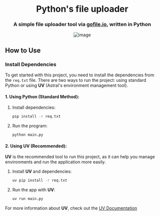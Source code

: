 
<div align="center">
<h1>Python's file uploader</h1>
<h3>A simple file uploader tool via <a href="https://gofile.io">gofile.io</a>, written in Python</h3>

![image](https://github.com/user-attachments/assets/524b152d-a1ce-4188-a0bf-7cbea77e7045)
</div>


## How to Use

### Install Dependencies

To get started with this project, you need to install the dependencies from the `req.txt` file. There are two ways to run the project: using standard Python or using **UV** (Astral's environment management tool).

#### 1. Using Python (Standard Method):

1. Install dependencies:

   ```bash
   pip install -r req.txt
   ```

2. Run the program:

   ```bash
   python main.py
   ```

#### 2. Using UV (Recommended):

**UV** is the recommended tool to run this project, as it can help you manage environments and run the application more easily.

1. Install **UV** and dependencies:

   ```bash
   uv pip install -r req.txt
   ```

2. Run the app with **UV**:

   ```bash
   uv run main.py
   ```

For more information about **UV**, check out the [UV Documentation](https://docs.astral.sh/uv/)


